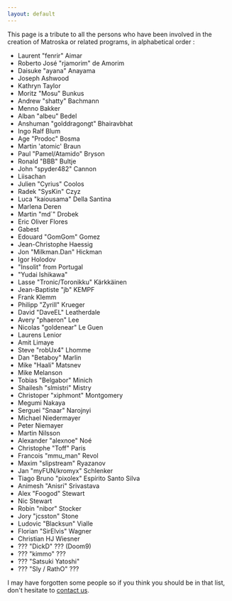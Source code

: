 ```yaml
---
layout: default
---
```


This page is a tribute to all the persons who have been involved in the creation of Matroska or related programs, in alphabetical order :

*   Laurent "fenrir" Aimar
*   Roberto José "rjamorim" de Amorim
*   Daisuke "ayana" Anayama
*   Joseph Ashwood
*   Kathryn Taylor
*   Moritz "Mosu" Bunkus
*   Andrew "shatty" Bachmann
*   Menno Bakker
*   Alban "albeu" Bedel
*   Anshuman "golddragongt" Bhairavbhat
*   Ingo Ralf Blum
*   Age "Prodoc" Bosma
*   Martin 'atomic' Braun
*   Paul "Pamel/Atamido" Bryson
*   Ronald "BBB" Bultje
*   John "spyder482" Cannon
*   Liisachan
*   Julien "Cyrius" Coolos
*   Radek "SysKin" Czyz
*   Luca "kaiousama" Della Santina
*   Marlena Deren
*   Martin "md`" Drobek
*   Eric Oliver Flores
*   Gabest
*   Edouard "GomGom" Gomez
*   Jean-Christophe Haessig
*   Jon "Milkman.Dan" Hickman
*   Igor Holodov
*   "Insolit" from Portugal
*   "Yudai Ishikawa"
*   Lasse "Tronic/Toronikku" Kärkkäinen
*   Jean-Baptiste "jb" KEMPF
*   Frank Klemm
*   Philipp "Zyrill" Krueger
*   David "DaveEL" Leatherdale
*   Avery "phaeron" Lee
*   Nicolas "goldenear" Le Guen
*   Laurens Lenior
*   Amit Limaye
*   Steve "robUx4" Lhomme
*   Dan "Betaboy" Marlin
*   Mike "Haali" Matsnev
*   Mike Melanson
*   Tobias "Belgabor" Minich
*   Shailesh "slmistri" Mistry
*   Christoper "xiphmont" Montgomery
*   Megumi Nakaya
*   Serguei "Snaar" Narojnyi
*   Michael Niedermayer
*   Peter Niemayer
*   Martin Nilsson
*   Alexander "alexnoe" Noé
*   Christophe "Toff" Paris
*   Francois "mmu_man" Revol
*   Maxim "slipstream" Ryazanov
*   Jan "myFUN/kromyx" Schlenker
*   Tiago Bruno "pixolex" Espírito Santo Silva
*   Animesh "Anisri" Srivastava
*   Alex "Foogod" Stewart
*   Nic Stewart
*   Robin "nibor" Stocker
*   Jory "jcsston" Stone
*   Ludovic "Blacksun" Vialle
*   Florian "SirElvis" Wagner
*   Christian HJ Wiesner
*   ??? "DickD" ??? (Doom9)
*   ??? "kimmo" ???
*   ??? "Satsuki Yatoshi"
*   ??? "Sly / RathO" ???

I may have forgotten some people so if you think you should be in that list, don't hesitate to [contact us](http://www.corecodec.com/Company/CoreCodec-Inc.html).